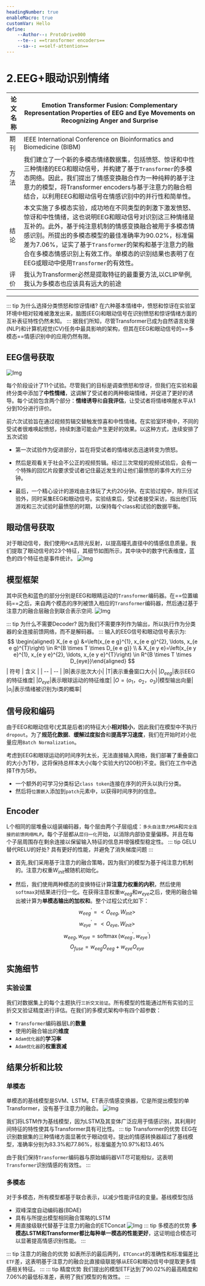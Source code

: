 ```yaml
---
headingNumber: true
enableMacro: true
customVar: Hello
define:
    --Author--: ProtoDrive000
    --te--: ==transformer encoders==
    --sa--: ==self-attention==
---
```

# 2.EEG+眼动识别情绪


| 论文名称 |Emotion Transformer Fusion: Complementary Representation Properties of EEG and Eye Movements on Recognizing Anger and Surprise|
| -- | -- | 
| 期刊 |IEEE International Conference on Bioinformatics and Biomedicine (BIBM)|
| 方法 |我们建立了一个新的多模态情绪数据集，包括愤怒、惊讶和中性三种情绪的EEG和眼动信号，并构建了基于`Transformer`的多模态网络。因此，我们提出了情感变换融合作为一种纯粹的基于注意力的模型，将Transformer encoders与基于注意力的融合相结合，以利用EEG和眼动信号在情感识别中的并行性和简单性。|
| 结论 |本文实施了多模态实验，成功地在不同类型的刺激下激发愤怒、惊讶和中性情绪，这也说明EEG和眼动信号对识别这三种情绪是互补的。此外，基于纯注意机制的情感变换融合被用于多模态情感识别。所提出的多模态模型的最佳准确率为90.02%，标准偏差为7.06%，证实了基于`Transformer`的架构和基于注意力的融合在多模态情感识别上有效工作。单模态的识别结果也表明了在EEG或眼动中使用`Transformer`的有效性。|
| 评价 |我认为Transformer必然是提取特征的最重要方法,以CLIP举例,我认为多模态也应该具有远大的前途|
---
::: tip 为什么选择分类愤怒和惊讶情绪?
在六种基本情绪中，愤怒和惊讶在实验室环境中相对较难被激发出来，脑图(EEG)和眼动信号在识别愤怒和惊讶情绪方面的互补表征特性仍然未知。
:::
据我们所知，尽管Transformer已成为自然语言处理(NLP)和计算机视觉(CV)任务中最具影响的架构，但其在EEG和眼动信号的==多模态==情感识别中的应用仍然有限。

## EEG信号获取
![Img](https://imgpool.protodrive.xyz/img/yank-note-picgo-img-20220903032156.png#pic_center%20=400x)

每个阶段设计了11个试验。尽管我们的目标是调查愤怒和惊讶，但我们在实验和最终分类中添加了**中性情绪**，这调解了受试者的两种极端情绪，并促进了更好的诱导。每个试验包含两个部分：**情绪诱导**和**自我评估**，让受试者将情绪唤醒水平从1分到10分进行评价。

前六次试验旨在通过视频剪辑交替触发惊喜和中性情绪。在实验室环境中，不同的受试者很难唤起愤怒，持续刺激可能会产生更好的效果。以这种方式，连续安排了五次试验

- 第一次试验作为促进部分，旨在将受试者的情绪状态迅速转变为愤怒。

- 然后是观看关于社会不公正的视频剪辑。经过三次常规的视频试验后，会有一个特殊的回忆片段要求受试者记住最近发生的让他们最愤怒的事件大约三分钟。

- 最后，一个精心设计的游戏由主体玩了大约20分钟。在实验过程中，除升压试验外，同时采集EEG和眼动信号。实验结束后，受试者接受采访，指出他们玩游戏和三次试验时最愤怒的时期，以保持每个class和试验的数据平衡。
## 眼动信号获取
对于眼动信号，我们使用`PCA`去除光反射，以提高瞳孔直径中的情感信息质量。我们提取了眼动信号的23个特征，其细节如图所示，其中块中的数字代表维度，蓝色的四个特征也是事件统计。
![Img](https://imgpool.protodrive.xyz/img/yank-note-picgo-img-20220903032403.png#pic_center%20=400x)
## 模型框架
其中灰色和蓝色的部分分别是EEG和眼睛运动的`Transformer`编码器。在==位置编码==之后，来自两个模态的序列被馈入相应的`Transformer`编码器，然后通过基于注意力的融合层融合到联合表示空间.
![Img](https://imgpool.protodrive.xyz/img/yank-note-picgo-img-20220903032501.png#pic_center%20=400x)


::: tip 为什么不需要Decoder?
因为我们不需要序列作为输出，所以执行作为分类器的全连接前馈网络，而不是解码器。
:::
输入的EEG信号和眼动信号表示为:
$$ \begin{aligned} X_{e e g} &=\left(x_{e e g}^{1}, x_{e e g}^{2}, \ldots, x_{e e g}^{T}\right) \in R^{B \times T \times D_{e e g}} \\ & X_{e y e}=\left(x_{e y e}^{1}, x_{e y e}^{2}, \ldots, x_{e y e}^{T}\right) \in R^{B \times T \times D_{eye}}\end{aligned} $$
| 符号 | 含义 |
| -- | -- |
|B|表示批次大小|
|T|表示重叠窗口大小|
|$D_{eeg}$|表示EEG的特征维度|
|$D_{eye}$|表示眼球运动的特征维度|
|$O=(o_1，o_2，o_3)$|模型输出向量|
|$o_i$|表示情绪被识别为i类的概率|

## 信号段和编码
由于EEG和眼动信号(尤其是后者)的特征大小**相对较小**，因此我们在模型中不执行`dropout`。为了**规范化数据**、**缓解过度拟合**和**提高学习速度**，我们在开始时对小批量应用`Batch Normalization`。

考虑到EEG和眼球运动的时间序列太长，无法直接输入网络，我们部署了重叠窗口的大小为T秒，这将保持总样本大小(每个实验大约1200秒)不变。我们在工作中选择T作为5秒。

- 一个额外的可学习分类标记`class token`连接在序列的开头以执行分类。
- 然后将`位置嵌入`添加到`patch`元素中，以获得时间序列的信息。

## Encoder
L个相同的层堆叠以组装编码器，每个层由两个子层组成：`多头自注意力MSA`和`完全连接的前馈网络MLP`。每个子层都从`层归一化`开始，以消除内部协变量偏移。并且在每个子层周围存在剩余连接以保留输入特征的信息并增强模型稳定性。
::: tip GELU替代RELU的好处?
具有更好的性能，并避免了消失梯度问题
:::
- 首先,我们采用基于注意力的融合策略，因为我们的模型为基于纯注意力机制的。注意力权重$W_{init}$被随机初始化。

- 然后，我们使用两种模态的变换特征计算**注意力权重的内积**，然后使用`softmax`对结果进行归一化。在获得注意权重$w_{eeg}$和$w_{eye}$之后，使用的融合输出被计算为**单模态输出的加权和**。整个过程公式化如下：
$$ w_{e e g}^{\prime}=<O_{e e g}, W_{i n i t}> $$
$$ w_{e y e}^{\prime}=<O_{e y e}, W_{i n i t}> $$
$$ w_{e e g}, w_{e y e}=\operatorname{softmax}\left(w_{e e g}^{\prime}, w_{e y e}^{\prime}\right) $$
$$ O_{f u s e}=w_{e e g} O_{e e g}+w_{e y e} O_{e y e} $$

## 实施细节
### 实验设置
我们对数据集上的每个主题执行`三折交叉验证`。所有模型的性能通过所有实验的三折交叉验证精度进行评估。在我们的多模式架构中有四个超参数：
- `Transformer`编码器层L的**数量**
- 使用的融合输出的**维度**
- `Adam优化器`的**学习率**
- `Adam优化器`的**权重衰减**

## 结果分析和比较
### 单模态
单模态的基线模型是SVM、LSTM。ET表示情感变换器，它是所提出模型的单Transformer，没有基于注意力的融合。
![Img](https://imgpool.protodrive.xyz/img/yank-note-picgo-img-20220903034227.png#pic_center%20=400x)

我们将LSTM作为基线模型，因为LSTM及其变体广泛应用于情感识别，其利用时间特征的特性使其与Transformer具有可比性。
::: tip Transformer的优势
EEG在识别数据集的三种情绪方面显著优于眼动信号。提出的情感转换器超过了基线模型，准确率分别为83.3%和77.86%，标准偏差为10.97%和13.46%

由于我们保持`Transformer`编码器与原始编码器ViT尽可能相似，这表明`Transformer`识别情感的有效性。
:::
### 多模态
对于多模态，所有模型都基于联合表示，以减少性能评估的变量。基线模型包括
- 双峰深度自动编码器(BDAE)
- 具有与所提出模型相同融合策略的LSTM
- 用直接级联代替基于注意力的融合的ETConcat
![Img](https://imgpool.protodrive.xyz/img/yank-note-picgo-img-20220903034240.png#pic_center%20=400x)
::: tip 多模态的优势
**多模态LSTM和Transformer都比每种单一模态的性能更好**，这证明组合模态可以显著提高情感识别性能。
::: 

::: tip 注意力的融合的优势
如表所示的最后两列，`ETConcat`的准确性和标准偏差比`ETF`差，这表明基于注意力的融合比直接级联能够从EEG和眼动信号中提取更多情感相关特征。
:::
::: tip 精度优势
我们提出的模型ETF达到了90.02%的最高精度和7.06%的最低标准差，表明了我们模型的有效性。
:::